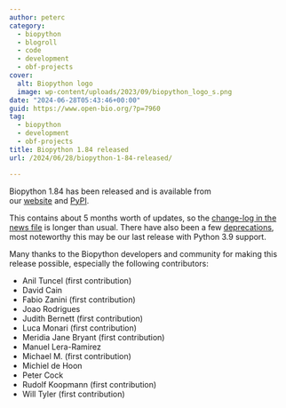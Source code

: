 ```yaml
---
author: peterc
category:
  - biopython
  - blogroll
  - code
  - development
  - obf-projects
cover:
  alt: Biopython logo
  image: wp-content/uploads/2023/09/biopython_logo_s.png
date: "2024-06-28T05:43:46+00:00"
guid: https://www.open-bio.org/?p=7960
tag:
  - biopython
  - development
  - obf-projects
title: Biopython 1.84 released
url: /2024/06/28/biopython-1-84-released/

---
```

Biopython 1.84 has been released and is available from our [website](https://biopython.org/wiki/Download) and [PyPI](https://pypi.python.org/pypi/biopython/1.84).

This contains about 5 months worth of updates, so the [change-log in the news file](https://github.com/biopython/biopython/blob/biopython-184/NEWS.rst) is longer than usual. There have also been a few [deprecations](https://github.com/biopython/biopython/blob/biopython-184/DEPRECATED.rst), most noteworthy this may be our last release with Python 3.9 support.

Many thanks to the Biopython developers and community for making this release possible, especially the following contributors:

- Anil Tuncel (first contribution)
- David Cain
- Fabio Zanini (first contribution)
- Joao Rodrigues
- Judith Bernett (first contribution)
- Luca Monari (first contribution)
- Meridia Jane Bryant (first contribution)
- Manuel Lera-Ramirez
- Michael M. (first contribution)
- Michiel de Hoon
- Peter Cock
- Rudolf Koopmann (first contribution)
- Will Tyler (first contribution)

